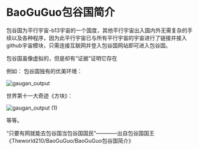 # BaoGuGuo包谷国简介
包谷国为平行宇宙-b13宇宙的一个国度，其他平行宇宙出入国内外无需复杂的手续以及各种程序，因为此平行宇宙已与所有平行宇宙的宇宙进行了链接并接入github宇宙模块，只需连接互联网并登入包谷国网站即可进入包谷国。

包谷国虽像虚拟的，但是却有“证据”证明它存在

例如：
包谷国独有的优美环境：

![gaugan_output](https://user-images.githubusercontent.com/65585627/120805806-34541e80-c56c-11eb-8805-552a54230cc7.jpg)

世界第十一大奇迹《方块》：

![gaugan_output (1)](https://user-images.githubusercontent.com/65585627/120808129-c2310900-c56e-11eb-8ddb-2633bc0735ae.jpg)

等等。

“只要有网就能去包谷国当包谷国国民”————出自包谷国国王《Theworld210/BaoGuGuo/BaoGuGuo包谷国简介》
